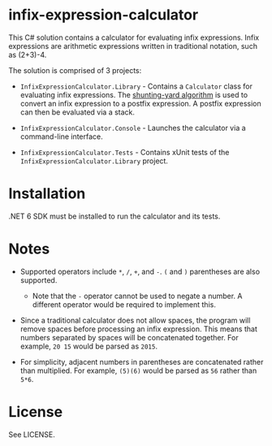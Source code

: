 # infix-expression-calculator

This C# solution contains a calculator for evaluating infix expressions. Infix expressions are arithmetic expressions written in traditional notation, such as (2+3)-4.

The solution is comprised of 3 projects:

- `InfixExpressionCalculator.Library` - Contains a `Calculator` class for evaluating infix expressions. The [shunting-yard algorithm](https://wikipedia.org/wiki/Shunting-yard_algorithm) is used to convert an infix expression to a postfix expression. A postfix expression can then be evaluated via a stack.

- `InfixExpressionCalculator.Console` - Launches the calculator via a command-line interface.

- `InfixExpressionCalculator.Tests` - Contains xUnit tests of the `InfixExpressionCalculator.Library` project.

# Installation

.NET 6 SDK must be installed to run the calculator and its tests.

# Notes

- Supported operators include `*`, `/`, `+`, and `-`. `(` and `)` parentheses are also supported.

  - Note that the `-` operator cannot be used to negate a number. A different operator would be required to implement this.
  
- Since a traditional calculator does not allow spaces, the program will remove spaces before processing an infix expression. This means that numbers separated by spaces will be concatenated together. For example, `20 15` would be parsed as `2015`.

- For simplicity, adjacent numbers in parentheses are concatenated rather than multiplied. For example, `(5)(6)` would be parsed as `56` rather than `5*6`.

# License

See LICENSE.